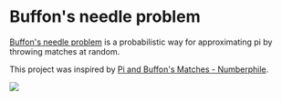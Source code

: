 # Buffon's needle problem

[Buffon's needle problem](https://en.wikipedia.org/wiki/Buffon%27s_needle_problem) is a probabilistic way for approximating pi by throwing matches at random.

This project was inspired by [Pi and Buffon's Matches - Numberphile](https://www.youtube.com/watch?v=sJVivjuMfWA).

![](https://media.giphy.com/media/PjaqnxeV1YyQ6V2ZI4/giphy.gif)

